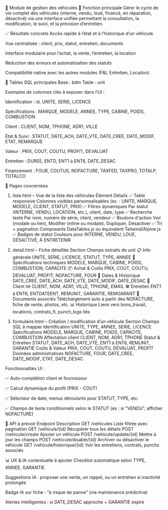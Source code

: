 🧠 Module de gestion des véhicules
🎯 Fonction principale
Gérer le cycle de vie complet des véhicules (interne, vendu, loué, financé, en réparation, désactivé) via une interface unifiée permettant la consultation, la modification, le suivi, et la prévision d’entretien.

✅ Résultats concrets
Accès rapide à l’état et à l’historique d’un véhicule

Vue centralisée : client, prix, statut, entretien, documents

Interface modulaire pour l’achat, la vente, l’entretien, la location

Réduction des erreurs et automatisation des statuts

Compatibilité native avec les autres modules (F&I, Entretien, Location)

🔗 Tables SQL principales
Base : bdm
Table : unit

Exemples de colonnes clés à exposer dans l’UI :

Identification : id, UNITE, SERIE, LICENCE

Spécifications : MARQUE, MODELE, ANNEE, TYPE, CABINE, POIDS, COMBUSTION

Client : CLIENT, NOM, TPHONE, ADR1, VILLE

État & Suivi : STATUT, DATE_ACH, DATE_VTE, DATE_CREE, DATE_MODIF, ETAT, REMARQUE

Valeur : PRIX, COUT, COUTU, PROFIT, DEVALUAT

Entretien : DUREE, ENTD, ENT1 à ENT6, DATE_DESAC

Financement : FOUR, COUTUS, NOFACTURE, TAXFED, TAXPRO, TOTALP, TOTALCO

📄 Pages concernées
1. liste.html – Vue de la liste des véhicules
Élément	Détails
✅ Table responsive	Colonnes visibles personnalisables (ex. : UNITE, MARQUE, MODELE, CLIENT, STATUT, PRIX)
✅ Filtres dynamiques	Par statut (INTERNE, VENDU, LOCATION, etc.), client, date, type
✅ Recherche texte	Par nom, numéro de série, client, vendeur
✅ Boutons d'action	Voir (modale ou lien), Modifier (inline ou modale), Dupliquer, Désactiver
✅ Tri + pagination	Composants DataTables.js ou équivalent Tailwind/Alpine.js
✅ Badges de statut	Couleurs pour INTERNE, VENDU, LOUE, DÉSACTIVÉ, À ENTRETENIR

2. detail.html – Fiche détaillée
Section	Champs extraits de unit
📋 Info générale	UNITE, SERIE, LICENCE, STATUT, TYPE, ANNEE
🔧 Spécifications techniques	MODELE, MARQUE, CABINE, POIDS, COMBUSTION, CAPACITE
📦 Achat & Coûts	PRIX, COUT, COUTU, DEVALUAT, PROFIT, NOFACTURE, FOUR
🧾 Dates & Historique	DATE_CREE, DATE_ACH, DATE_VTE, DATE_MODIF, DATE_DESAC
👤 Client lié	CLIENT, NOM, ADR1, VILLE, TPHONE, EMAIL
🛠 Entretien	ENT1 à ENT6, ENTDATEENT, REMUNIT, GARANTIE, REMGARANT
📄 Documents associés	Téléchargement auto à partir des NOFACTURE, fiche de vente, photos, etc.
📊 Historique	Liens vers bons_travail, locations, contrats_fi, punch_logs liés

3. formulaire.html – Création / modification d’un véhicule
Section	Champs SQL à mapper
Identification	UNITE, TYPE, ANNEE, SERIE, LICENCE
Spécifications	MODELE, MARQUE, CABINE, POIDS, CAPACITE, COMBUSTION
Affectation client	CLIENT, NOM, ADR1, TPHONE
Statut & Entretien	STATUT, DATE_ACH, DATE_VTE, ENT1 à ENT6, REMUNIT, GARANTIE
Coûts & Valeur	PRIX, COUT, COUTU, DEVALUAT, PROFIT
Données administratives	NOFACTURE, FOUR, DATE_CREE, DATE_MODIF, ETAT, DATE_DESAC

Fonctionnalités UI :

✅ Auto-complétion client et fournisseur

✅ Calcul dynamique du profit (PRIX - COUT)

✅ Sélecteur de date, menus déroulants pour STATUT, TYPE, etc.

✅ Champs de texte conditionnels selon le STATUT (ex : si "VENDU", afficher NOFACTURE)

🔗 API à prévoir
Endpoint	Description
GET /vehicules	Liste filtrée avec pagination
GET /vehicule/{id}	Récupérer tous les détails
POST /vehicule/create	Ajouter un véhicule
POST /vehicule/update/{id}	Mettre à jour les champs
POST /vehicule/disable/{id}	Archiver ou désactiver le véhicule
GET /vehicule/historique/{id}	Voir les entretiens, contrats, punchs associés

📊 UX & IA contextuelle à ajouter
Checklist automatique selon TYPE, ANNEE, GARANTIE

Suggestions IA : proposer une vente, un rappel, ou un entretien si inactivité prolongée

Badge IA sur fiche : “à risque de panne” (via maintenance prédictive)

Alertes intelligentes : si DATE_DESAC approche + GARANTIE expire